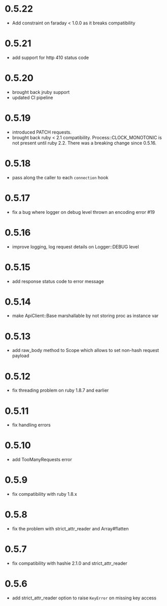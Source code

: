 # 0.5.22

* Add constraint on faraday < 1.0.0 as it breaks compatibility

# 0.5.21

* add support for http 410 status code

# 0.5.20

* brought back jruby support
* updated CI pipeline

# 0.5.19

* introduced PATCH requests.
* brought back ruby < 2.1 compatibility. Process::CLOCK_MONOTONIC is not present until ruby 2.2. There was a breaking change since 0.5.16.

# 0.5.18

* pass along the caller to each `connection` hook

# 0.5.17
 * fix a bug where logger on debug level thrown an encoding error #19

# 0.5.16

 * improve logging, log request details on Logger::DEBUG level

# 0.5.15

 * add response status code to error message

# 0.5.14

 * make ApiClient::Base marshallable by not storing proc as instance var

# 0.5.13

 * add raw_body method to Scope which allows to set non-hash request payload

# 0.5.12

 * fix threading problem on ruby 1.8.7 and earlier

# 0.5.11

 * fix handling errors

# 0.5.10

 * add TooManyRequests error

# 0.5.9

 * fix compatibility with ruby 1.8.x

# 0.5.8

 * fix the problem with strict_attr_reader and Array#flatten

# 0.5.7

 * fix compatibility with hashie 2.1.0 and strict_attr_reader

# 0.5.6

 * add strict_attr_reader option to raise `KeyError` on missing key access
